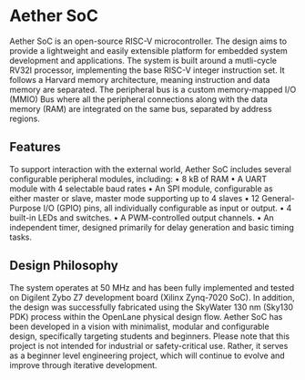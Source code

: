 # Aether SoC

Aether SoC is an open-source RISC-V microcontroller. The design aims to provide a lightweight and easily extensible platform for embedded system development and applications.
The system is built around a mutli-cycle RV32I processor, implementing the base RISC-V integer instruction set. It follows a Harvard memory architecture, meaning instruction and data memory are separated. The peripheral bus is a custom memory-mapped I/O (MMIO) Bus where all the peripheral connections along with the data memory (RAM) are integrated on the same bus, separated by address regions.

## Features

To support interaction with the external world, Aether SoC includes several configurable peripheral modules, including:
•	8 kB of RAM
•	A UART module with 4 selectable baud rates
•	An SPI module, configurable as either master or slave, master mode supporting up to 4 slaves
•	12 General-Purpose I/O (GPIO) pins, all individually configurable as input or output.
•	4 built-in LEDs and switches.
•	A PWM-controlled output channels.
•	An independent timer, designed primarily for delay generation and basic timing tasks.

## Design Philosophy

The system operates at 50 MHz and has been fully implemented and tested on Digilent Zybo Z7 development board (Xilinx Zynq-7020 SoC). In addition, the design was successfully fabricated using the SkyWater 130 nm (Sky130 PDK) process within the OpenLane physical design flow.
Aether SoC has been developed in a vision with minimalist, modular and configurable design, specifically targeting students and beginners.
Please note that this project is not intended for industrial or safety-critical use. Rather, it serves as a beginner level engineering project, which will continue to evolve and improve through iterative development.


